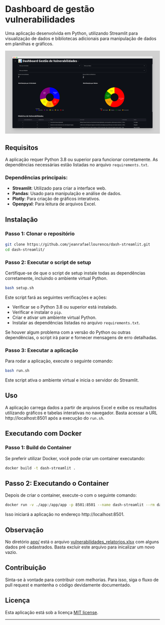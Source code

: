 # Dashboard de gestão vulnerabilidades

Uma aplicação desenvolvida em Python, utilizando Streamlit para visualização de dados e bibliotecas adicionais para manipulação de dados em planilhas e gráficos.

![dashboard](./demo/dash1.png)
## Requisitos

A aplicação requer Python 3.8 ou superior para funcionar corretamente. As dependências necessárias estão listadas no arquivo `requirements.txt`.

### Dependências principais:
- **Streamlit**: Utilizado para criar a interface web.
- **Pandas**: Usado para manipulação e análise de dados.
- **Plotly**: Para criação de gráficos interativos.
- **Openpyxl**: Para leitura de arquivos Excel.

## Instalação

### Passo 1: Clonar o repositório

```bash
git clone https://github.com/jeanrafaellourenco/dash-streamlit.git
cd dash-streamlit/
```

### Passo 2: Executar o script de setup

Certifique-se de que o script de setup instale todas as dependências corretamente, incluindo o ambiente virtual Python.

```bash
bash setup.sh
```

Este script fará as seguintes verificações e ações:
- Verificar se o Python 3.8 ou superior está instalado.
- Verificar e instalar o `pip`.
- Criar e ativar um ambiente virtual Python.
- Instalar as dependências listadas no arquivo `requirements.txt`.

Se houver algum problema com a versão do Python ou outras dependências, o script irá parar e fornecer mensagens de erro detalhadas.

### Passo 3: Executar a aplicação

Para rodar a aplicação, execute o seguinte comando:

```bash
bash run.sh
```

Este script ativa o ambiente virtual e inicia o servidor do Streamlit.

## Uso

A aplicação carrega dados a partir de arquivos Excel e exibe os resultados utilizando gráficos e tabelas interativas no navegador. Basta acessar a URL http://localhost:8501 após a execução do `run.sh`.

## Executando com Docker
### Passo 1: Build do Container
Se preferir utilizar Docker, você pode criar um container executando:

```bash
docker build -t dash-streamlit .
```
## Passo 2: Executando o Container
Depois de criar o container, execute-o com o seguinte comando:

```bash
docker run -v ./app:/app/app -p 8501:8501 --name dash-streamlit --rm dash-streamlit
```
Isso iniciará a aplicação no endereço http://localhost:8501.

## Observação
No diretório [app/](./app/) está o arquivo [vulnerabilidades_relatorios.xlsx](./app/vulnerabilidades_relatorios.xlsx) com alguns dados pré cadastrados. Basta excluir este arquivo para inicalizar um novo vazio.

## Contribuição

Sinta-se à vontade para contribuir com melhorias. Para isso, siga o fluxo de pull request e mantenha o código devidamente documentado.

## Licença

Esta aplicação está sob a licença [MIT license](https://github.com/jeanrafaellourenco/dash-streamlit?tab=MIT-1-ov-file).

---
